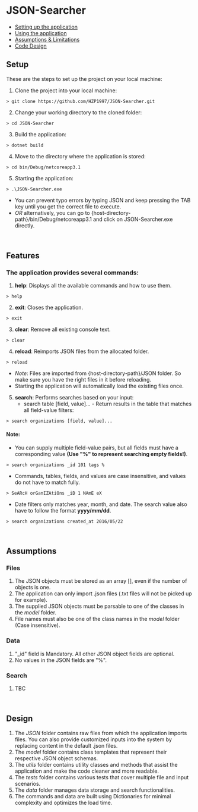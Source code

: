 # JSON-Searcher

* [Setting up the application](#Setup)
* [Using the application](#Features)
* [Assumptions & Limitations](#Assumptions)
* [Code Design](#Design)

## Setup
These are the steps to set up the project on your local machine:
1. Clone the project into your local machine:
```
> git clone https://github.com/HZP1997/JSON-Searcher.git
```
2. Change your working directory to the cloned folder:
```
> cd JSON-Searcher
```
3. Build the application:
```
> dotnet build
```
4. Move to the directory where the application is stored:
```
> cd bin/Debug/netcoreapp3.1
```
5. Starting the application:
```
> .\JSON-Searcher.exe
```
* You can prevent typo errors by typing JSON and keep pressing the TAB key until you get the correct file to execute.
* *OR* alternatively, you can go to {host-directory-path}/bin/Debug/netcoreapp3.1 and click on JSON-Searcher.exe directly.  

&nbsp;
## Features
### The application provides several commands:
1.  **help**: Displays all the available commands and how to use them.
```
> help
```
2.  **exit**: Closes the application.
```
> exit
```
3. **clear**: Remove all existing console text.
```
> clear
```
4. **reload**: Reimports JSON files from the allocated folder.
```
> reload
```
  * *Note*: Files are imported from {host-directory-path}/JSON folder. So make sure you have the right files in it before reloading.
  * Starting the application will automatically load the existing files once.

5. **search**: Performs searches based on your input:
    * search table [field, value]... - Return results in the table that matches all field-value filters:
```
> search organizations [field, value]...
```
#### Note:
  - You can supply multiple field-value pairs, but all fields must have a corresponding value **(Use "%" to represent searching empty fields!)**.
```
> search organizations _id 101 tags %
```
  * Commands, tables, fields, and values are case insensitive, and values do not have to match fully.
```
> SeARcH orGanIZAtiOns _iD 1 NAmE eX
```
  * Date filters only matches year, month, and date. The search value also have to follow the format **yyyy/mm/dd**.
```
> search organizations created_at 2016/05/22
```

&nbsp;
## Assumptions
### Files
  1. The JSON objects must be stored as an array [], even if the number of objects is one.
  2. The application can only import .json files (.txt files will not be picked up for example).
  3. The supplied JSON objects must be parsable to one of the classes in the *model* folder.
  4. File names must also be one of the class names in the *model* folder (Case insensitive).
### Data
  1. "_id" field is Mandatory. All other JSON object fields are optional.
  2. No values in the JSON fields are "%".
### Search
  1. TBC

&nbsp;
## Design
  1. The *JSON* folder contains raw files from which the application imports files. You can also provide customized inputs into the system by replacing content in the default .json files.
  2. The *model* folder contains class templates that represent their respective JSON object schemas.
  3. The *utils* folder contains utility classes and methods that assist the application and make the code cleaner and more readable.
  4. The *tests* folder contains various tests that cover multiple file and input scenarios.
  5. The *data* folder manages data storage and search functionalities.
  6. The commands and data are built using Dictionaries for minimal complexity and optimizes the load time.